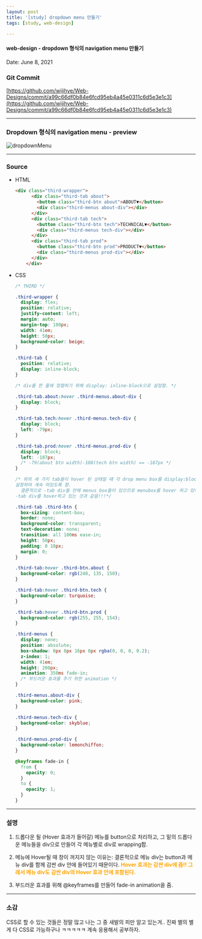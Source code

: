 ```yaml
---
layout: post
title: '[study] dropdown menu 만들기'
tags: [study, web-design]

---
```


#### web-design - dropdown 형식의 navigation menu 만들기

Date: June 8, 2021

### Git Commit

[https://github.com/wijihye/Web-Designs/commit/a99c66df0b84e6fcd95eb4a45e0311c6d5e3e1c3](https://github.com/wijihye/Web-Designs/commit/a99c66df0b84e6fcd95eb4a45e0311c6d5e3e1c3)

---

### Dropdown 형식의 navigation menu - preview

![dropdownMenu](https://user-images.githubusercontent.com/58647487/121435687-f298ee80-c944-11eb-97f5-00df71afcf1b.gif)

---

### Source

- HTML

  ```html
  <div class="third-wrapper">
        <div class="third-tab about">
          <button class="third-btn about">ABOUT▼</button>
          <div class="third-menus about-div"></div>
        </div>
        <div class="third-tab tech">
          <button class="third-btn tech">TECHNICAL▼</button>
          <div class="third-menus tech-div"></div>
        </div>
        <div class="third-tab prod">
          <button class="third-btn prod">PRODUCT▼</button>
          <div class="third-menus prod-div"></div>
        </div>
      </div>
  ```

- CSS

  ```css
  /* THIRD */
  
  .third-wrapper {
    display: flex;
    position: relative;
    justify-content: left;
    margin: auto;
    margin-top: 100px;
    width: 41em;
    height: 50px;
    background-color: beige;
  }
  
  .third-tab {
    position: relative;
    display: inline-block;
  }
  
  /* div를 한 줄에 정렬하기 위해 display: inline-block으로 설정함. */
  
  .third-tab.about:hover .third-menus.about-div {
    display: block;
  }
  
  .third-tab.tech:hover .third-menus.tech-div {
    display: block;
    left: -79px;
  }
  
  .third-tab.prod:hover .third-menus.prod-div {
    display: block;
    left: -187px;
    /* -79(about btn width)-108(tech btn width) == -187px */
  }
  
  /* 위의 세 가지 tab들이 hover 된 상태일 때 각 drop menu box를 display:block으로
  설정하여 계속 떠있도록 함. 
    결론적으로 -tab div들 안에 menus box들이 있으므로 menubox를 hover 하고 있어도 
  -tab div를 hover하고 있는 것과 같음!!!*/
  
  .third-tab .third-btn {
    box-sizing: content-box;
    border: none;
    background-color: transparent;
    text-decoration: none;
    transition: all 100ms ease-in;
    height: 50px;
    padding: 0 10px;
    margin: 0;
  }
  
  .third-tab:hover .third-btn.about {
    background-color: rgb(248, 135, 150);
  }
  
  .third-tab:hover .third-btn.tech {
    background-color: turquoise;
  }
  
  .third-tab:hover .third-btn.prod {
    background-color: rgb(255, 255, 154);
  }
  
  .third-menus {
    display: none;
    position: absolute;
    box-shadow: 0px 8px 16px 0px rgba(0, 0, 0, 0.2);
    z-index: 1;
    width: 41em;
    height: 200px;
    animation: 350ms fade-in;
    /* 부드러운 효과를 주기 위한 animation */
  }
  
  .third-menus.about-div {
    background-color: pink;
  }
  
  .third-menus.tech-div {
    background-color: skyblue;
  }
  
  .third-menus.prod-div {
    background-color: lemonchiffon;
  }
  
  @keyframes fade-in {
    from {
      opacity: 0;
    }
    to {
      opacity: 1;
    }
  }
  ```

---

### 설명

1. 드롭다운 될 (Hover 효과가 들어갈) 메뉴를 button으로 처리하고, 그 밑의 드롭다운 메뉴들을 div으로 만들어 각 메뉴별로 div로 wrapping함.
2. 메뉴에 Hover될 때 창이 꺼지지 않는 이유는: 결론적으로 메뉴 div는 button과 메뉴 div를 함께 감싼 div 안에 들어있기 때문이다. <span style="color:orange; font-weight:bolder;">Hover 효과는 감싼 div에 줌!! 그래서 메뉴 div도 감싼 div의 Hover 효과 안에 포함된다.</span>

3. 부드러운 효과를 위해 @keyframes를 만들어 fade-in animation을 줌.

---

### 소감

 CSS로 할 수 있는 것들은 정말 많고 나는 그 중 새발의 피만 알고 있는겨.. 진짜 별의 별게 다 CSS로 가능하구나 ㅋㅋㅋㅋㅋ 계속 응용해서 공부하자.


